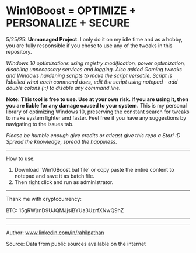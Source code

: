# Win10Boost = OPTIMIZE + PERSONALIZE + SECURE 
5/25/25: **Unmanaged Project**. I only do it on my idle time and as a hobby, you are fully responsible if you chose to use any of the tweaks in this repository.

 _Windows 10 optimizations using registry modification, power optimization, disabling unnecessary services and logging. 
 Also added Gaming tweaks and Windows hardening scripts to make the script versatile.
 Script is labelled what each command does, edit the script using notepad - add double colons (::) to disable any command line._

**Note: This tool is free to use. Use at your own risk. If you are using it, then you are liable for any damage caused to your system.**
This is my personal library of optimizing Windows 10, preserving the constant search for tweaks to make system lighter and faster. Feel free if you have any suggestions by navigating to the issues tab.



_Please be humble enough give credits or atleast give this repo a Star! :D
Spread the knowledge, spread the happiness._



______________
 How to use:
1. Download 'Win10Boost.bat file' or copy paste the entire content to notepad and save it as batch file. 
2. Then right click and run as administrator.
______________


Thank me with cryptocurrency:

BTC: 15gRWjrnD9UJQMJjsiBYUa3UzrfXNwQ9hZ

________
 
________
 

Author: www.linkedin.com/in/rahilpathan

Source: Data from public sources available on the internet
